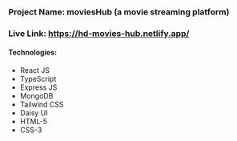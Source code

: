 ### Project Name: moviesHub (a movie streaming platform)
### Live Link: https://hd-movies-hub.netlify.app/

#### Technologies:
- React JS
- TypeScript
- Express JS
- MongoDB
- Tailwind CSS
- Daisy UI
- HTML-5
- CSS-3
